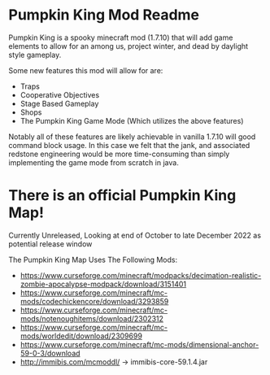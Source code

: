 # Pumpkin King Mod Readme

Pumpkin King is a spooky minecraft mod (1.7.10) that will add game elements to
allow for an among us, project winter, and dead by daylight style gameplay.

Some new features this mod will allow for are:
* Traps
* Cooperative Objectives
* Stage Based Gameplay
* Shops
* The Pumpkin King Game Mode (Which utilizes the above features)

Notably all of these features are likely achievable in vanilla 1.7.10 will
good command block usage. In this case we felt that the jank, and associated redstone
engineering would be more time-consuming than simply implementing the game mode
from scratch in java.


# There is an official Pumpkin King Map!
Currently Unreleased, Looking at end of October to late December 2022 as potential release window
<Insert link to pumpkin king map here>


The Pumpkin King Map Uses The Following Mods:

* https://www.curseforge.com/minecraft/modpacks/decimation-realistic-zombie-apocalypse-modpack/download/3151401
* https://www.curseforge.com/minecraft/mc-mods/codechickencore/download/3293859
* https://www.curseforge.com/minecraft/mc-mods/notenoughitems/download/2302312
* https://www.curseforge.com/minecraft/mc-mods/worldedit/download/2309699
* https://www.curseforge.com/minecraft/mc-mods/dimensional-anchor-59-0-3/download
* http://immibis.com/mcmoddl/ -> immibis-core-59.1.4.jar
